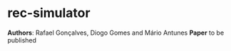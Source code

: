 # rec-simulator

**Authors**: Rafael Gonçalves, Diogo Gomes and Mário Antunes
**Paper** to be published

